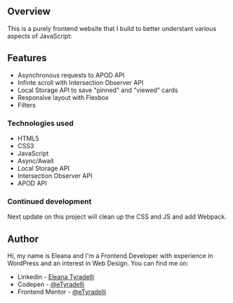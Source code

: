 ## Overview

This is a purely frontend website that I build to better understant various aspects of JavaScript:

## Features

- Asynchronous requests to APOD API
- Infinte scroll with Intersection Observer API
- Local Storage API to save "pinned" and "viewed" cards
- Responsive layout with Flexbox
- Filters

### Technologies used

- HTML5
- CSS3
- JavaScript
- Async/Await
- Local Storage API
- Intersection Observer API
- APOD API

### Continued development

Next update on this project will clean up the CSS and JS and add Webpack.

## Author

Hi, my name is Eleana and I'm a Frontend Developer with experience in WordPress and an interest in Web Design. You can find me on:

- Linkedin - [Eleana Tyradelli](https://www.linkedin.com/in/eleanatyradelli/)
- Codepen - [@eTyradelli](https://codepen.io/eTyradelli)
- Frontend Mentor - [@eTyradelli](https://www.frontendmentor.io/profile/eTyradelli)
